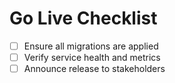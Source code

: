 # Go Live Checklist

- [ ] Ensure all migrations are applied
- [ ] Verify service health and metrics
- [ ] Announce release to stakeholders
